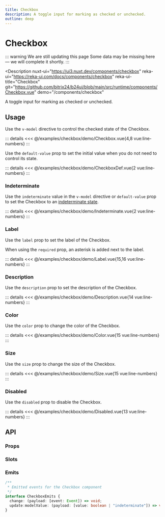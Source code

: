 ```yaml
---
title: Checkbox
description: A toggle input for marking as checked or unchecked.
outline: deep
---
```

<script setup>
import CheckboxExample from '/examples/checkbox/Checkbox.vue';
import CheckboxDefExample from '/examples/checkbox/CheckboxDef.vue';
import IndeterminateExample from '/examples/checkbox/Indeterminate.vue';
import LabelExample from '/examples/checkbox/Label.vue';
import DescriptionExample from '/examples/checkbox/Description.vue';
import ColorExample from '/examples/checkbox/Color.vue';
import SizeExample from '/examples/checkbox/Size.vue';
import DisabledExample from '/examples/checkbox/Disabled.vue';
</script>
# Checkbox

::: warning We are still updating this page
Some data may be missing here — we will complete it shortly.
:::

<Description
  nuxt-ui="https://ui3.nuxt.dev/components/checkbox"
  reka-ui="https://reka-ui.com/docs/components/checkbox"
  reka-ui-title="Checkbox"
  git="https://github.com/bitrix24/b24ui/blob/main/src/runtime/components/Checkbox.vue"
  demo="/components/checkbox"
>
  A toggle input for marking as checked or unchecked.
</Description>

## Usage

Use the `v-model` directive to control the checked state of the Checkbox.

<div class="lg:min-h-[160px]">
  <ClientOnly>
    <CheckboxExample />
  </ClientOnly>
</div>

::: details
<<< @/examples/checkbox/demo/Checkbox.vue{4,8 vue:line-numbers}
:::

Use the `default-value` prop to set the initial value when you do not need to control its state.

<div class="lg:min-h-[160px]">
  <ClientOnly>
    <CheckboxDefExample />
  </ClientOnly>
</div>

::: details
<<< @/examples/checkbox/demo/CheckboxDef.vue{2 vue:line-numbers}
:::

### Indeterminate

Use the `indeterminate` value in the `v-model` directive or `default-value` prop to set the Checkbox to an [indeterminate state](https://developer.mozilla.org/en-US/docs/Web/HTML/Element/input/checkbox#indeterminate_state_checkboxes).

<div class="lg:min-h-[160px]">
  <ClientOnly>
    <IndeterminateExample />
  </ClientOnly>
</div>

::: details
<<< @/examples/checkbox/demo/Indeterminate.vue{2 vue:line-numbers}
:::

### Label

Use the `label` prop to set the label of the Checkbox.

When using the `required` prop, an asterisk is added next to the label.

<div class="lg:min-h-[275px]">
  <ClientOnly>
    <LabelExample />
  </ClientOnly>
</div>

::: details
<<< @/examples/checkbox/demo/Label.vue{15,16 vue:line-numbers}
:::

### Description

Use the `description` prop to set the description of the Checkbox.

<div class="lg:min-h-[275px]">
  <ClientOnly>
    <DescriptionExample />
  </ClientOnly>
</div>

::: details
<<< @/examples/checkbox/demo/Description.vue{14 vue:line-numbers}
:::

### Color

Use the `color` prop to change the color of the Checkbox.

<div class="lg:min-h-[275px]">
  <ClientOnly>
    <ColorExample />
  </ClientOnly>
</div>

::: details
<<< @/examples/checkbox/demo/Color.vue{15 vue:line-numbers}
:::

### Size

Use the `size` prop to change the size of the Checkbox.

<div class="lg:min-h-[275px]">
  <ClientOnly>
    <SizeExample />
  </ClientOnly>
</div>

::: details
<<< @/examples/checkbox/demo/Size.vue{15 vue:line-numbers}
:::

### Disabled

Use the `disabled` prop to disable the Checkbox.

<div class="lg:min-h-[275px]">
  <ClientOnly>
    <DisabledExample />
  </ClientOnly>
</div>

::: details
<<< @/examples/checkbox/demo/Disabled.vue{13 vue:line-numbers}
:::

## API

### Props

<ComponentProps component="Checkbox" />

### Slots

<ComponentSlots component="Checkbox" />

### Emits

```ts
/**
 * Emitted events for the Checkbox component
 */
interface CheckboxEmits {
  change: (payload: [event: Event]) => void;
  update:modelValue: (payload: [value: boolean | "indeterminate"]) => void;
}
```

